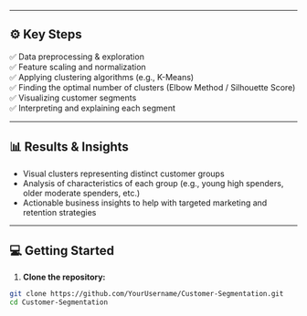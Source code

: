 
---

## ⚙️ Key Steps

✅ Data preprocessing & exploration  
✅ Feature scaling and normalization  
✅ Applying clustering algorithms (e.g., K-Means)  
✅ Finding the optimal number of clusters (Elbow Method / Silhouette Score)  
✅ Visualizing customer segments  
✅ Interpreting and explaining each segment

---

## 📊 Results & Insights

- Visual clusters representing distinct customer groups
- Analysis of characteristics of each group (e.g., young high spenders, older moderate spenders, etc.)
- Actionable business insights to help with targeted marketing and retention strategies

---

## 💻 Getting Started

1. **Clone the repository:**
```bash
git clone https://github.com/YourUsername/Customer-Segmentation.git
cd Customer-Segmentation
